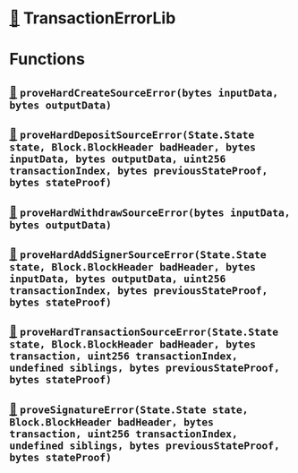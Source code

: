 # [🔗](/contracts/fraud-proofs/TransactionErrorLib.sol#L12) TransactionErrorLib

# Functions

## [🔗](/contracts/fraud-proofs/TransactionErrorLib.sol#L20) `proveHardCreateSourceError(bytes inputData, bytes outputData)`

## [🔗](/contracts/fraud-proofs/TransactionErrorLib.sol#L45) `proveHardDepositSourceError(State.State state, Block.BlockHeader badHeader, bytes inputData, bytes outputData, uint256 transactionIndex, bytes previousStateProof, bytes stateProof)`

## [🔗](/contracts/fraud-proofs/TransactionErrorLib.sol#L91) `proveHardWithdrawSourceError(bytes inputData, bytes outputData)`

## [🔗](/contracts/fraud-proofs/TransactionErrorLib.sol#L115) `proveHardAddSignerSourceError(State.State state, Block.BlockHeader badHeader, bytes inputData, bytes outputData, uint256 transactionIndex, bytes previousStateProof, bytes stateProof)`

## [🔗](/contracts/fraud-proofs/TransactionErrorLib.sol#L156) `proveHardTransactionSourceError(State.State state, Block.BlockHeader badHeader, bytes transaction, uint256 transactionIndex, undefined siblings, bytes previousStateProof, bytes stateProof)`

## [🔗](/contracts/fraud-proofs/TransactionErrorLib.sol#L209) `proveSignatureError(State.State state, Block.BlockHeader badHeader, bytes transaction, uint256 transactionIndex, undefined siblings, bytes previousStateProof, bytes stateProof)`
